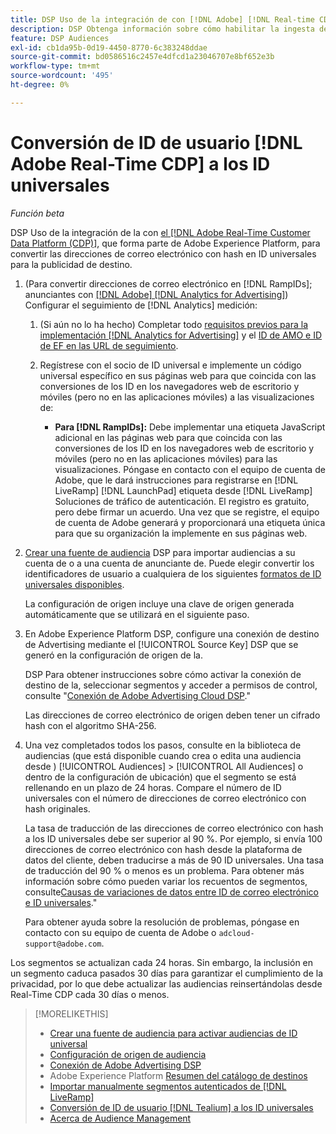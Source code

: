 ```yaml
---
title: DSP Uso de la integración de con [!DNL Adobe] [!DNL Real-time CDP]
description: DSP Obtenga información sobre cómo habilitar la ingesta de datos en el sitio web de [!DNL Adobe] [!DNL Real-time CDP] segmentos de origen.
feature: DSP Audiences
exl-id: cb1da95b-0d19-4450-8770-6c383248ddae
source-git-commit: bd0586516c2457e4dfcd1a23046707e8bf652e3b
workflow-type: tm+mt
source-wordcount: '495'
ht-degree: 0%

---
```


# Conversión de ID de usuario [!DNL Adobe Real-Time CDP] a los ID universales

*Función beta*

DSP Uso de la integración de la con [el [!DNL Adobe Real-Time Customer Data Platform (CDP)]](https://experienceleague.adobe.com/docs/experience-platform/rtcdp/overview.html?lang=es), que forma parte de Adobe Experience Platform, para convertir las direcciones de correo electrónico con hash en ID universales para la publicidad de destino.

1. (Para convertir direcciones de correo electrónico en [!DNL RampIDs]<!-- or [!DNL ID5] IDs -->; anunciantes con [[!DNL Adobe] [!DNL Analytics for Advertising]](/help/integrations/analytics/overview.md)) Configurar el seguimiento de [!DNL Analytics] medición:

   1. (Si aún no lo ha hecho) Completar todo [requisitos previos para la implementación [!DNL Analytics for Advertising]](/help/integrations/analytics/prerequisites.md) y el [ID de AMO e ID de EF en las URL de seguimiento](/help/integrations/analytics/ids.md).

   1. Regístrese con el socio de ID universal e implemente un código universal específico en sus páginas web para que coincida con las conversiones de los ID en los navegadores web de escritorio y móviles (pero no en las aplicaciones móviles) a las visualizaciones de:

      * **Para [!DNL RampIDs]:** Debe implementar una etiqueta JavaScript adicional en las páginas web para que coincida con las conversiones de los ID en los navegadores web de escritorio y móviles (pero no en las aplicaciones móviles) para las visualizaciones. Póngase en contacto con el equipo de cuenta de Adobe, que le dará instrucciones para registrarse en [!DNL LiveRamp] [!DNL LaunchPad] etiqueta desde [!DNL LiveRamp] Soluciones de tráfico de autenticación. El registro es gratuito, pero debe firmar un acuerdo. Una vez que se registre, el equipo de cuenta de Adobe generará y proporcionará una etiqueta única para que su organización la implemente en sus páginas web.

1. [Crear una fuente de audiencia](source-create.md) DSP para importar audiencias a su cuenta de o a una cuenta de anunciante de. Puede elegir convertir los identificadores de usuario a cualquiera de los siguientes [formatos de ID universales disponibles](source-about.md).

   La configuración de origen incluye una clave de origen generada automáticamente que se utilizará en el siguiente paso.

1. En Adobe Experience Platform DSP, configure una conexión de destino de Advertising mediante el [!UICONTROL Source Key] DSP que se generó en la configuración de origen de la.

   DSP Para obtener instrucciones sobre cómo activar la conexión de destino de la, seleccionar segmentos y acceder a permisos de control, consulte &quot;[Conexión de Adobe Advertising Cloud DSP](https://experienceleague.adobe.com/docs/experience-platform/destinations/catalog/advertising/adobe-advertising-cloud-connection.html).&quot;

   Las direcciones de correo electrónico de origen deben tener un cifrado hash con el algoritmo SHA-256.

1. Una vez completados todos los pasos, consulte en la biblioteca de audiencias (que está disponible cuando crea o edita una audiencia desde ) [!UICONTROL Audiences] > [!UICONTROL All Audiences] o dentro de la configuración de ubicación) que el segmento se está rellenando en un plazo de 24 horas. Compare el número de ID universales con el número de direcciones de correo electrónico con hash originales.

   La tasa de traducción de las direcciones de correo electrónico con hash a los ID universales debe ser superior al 90 %. Por ejemplo, si envía 100 direcciones de correo electrónico con hash desde la plataforma de datos del cliente, deben traducirse a más de 90 ID universales. Una tasa de traducción del 90 % o menos es un problema. Para obtener más información sobre cómo pueden variar los recuentos de segmentos, consulte[Causas de variaciones de datos entre ID de correo electrónico e ID universales](#universal-ids-data-variances).&quot;

   Para obtener ayuda sobre la resolución de problemas, póngase en contacto con su equipo de cuenta de Adobe o `adcloud-support@adobe.com`.

Los segmentos se actualizan cada 24 horas. Sin embargo, la inclusión en un segmento caduca pasados 30 días para garantizar el cumplimiento de la privacidad, por lo que debe actualizar las audiencias reinsertándolas desde Real-Time CDP cada 30 días o menos.

>[!MORELIKETHIS]
>
>* [Crear una fuente de audiencia para activar audiencias de ID universal](source-create.md)
>* [Configuración de origen de audiencia](source-settings.md)
>* [Conexión de Adobe Advertising DSP](https://experienceleague.adobe.com/docs/experience-platform/destinations/catalog/advertising/adobe-advertising-cloud-connection.html)
>* Adobe Experience Platform [Resumen del catálogo de destinos](https://experienceleague.adobe.com/docs/experience-platform/destinations/catalog/overview.html)
>* [Importar manualmente segmentos autenticados de [!DNL LiveRamp]](/help/dsp/audiences/sources/source-import-liveramp-segments.md)
>* [Conversión de ID de usuario [!DNL Tealium] a los ID universales](/help/dsp/audiences/sources/source-tealium.md)
>* [Acerca de Audience Management](/help/dsp/audiences/audience-about.md)

<!--
>* [Convert User IDs from [!DNL Optimizely] to Universal IDs](/help/dsp/audiences/sources/source-optimizely.md)
-->

